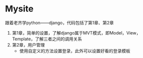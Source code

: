 # Mysite
跟着老齐学python——django，代码包括了第1章、第2章
1. 第1章，简单的设置，了解django属于MVT模式，即Model，View，Template，了解三者之间的调用关系
2. 第2章，用户管理
   - 使用自定义的方法设置登录，此外可以设置好看的登录模板
